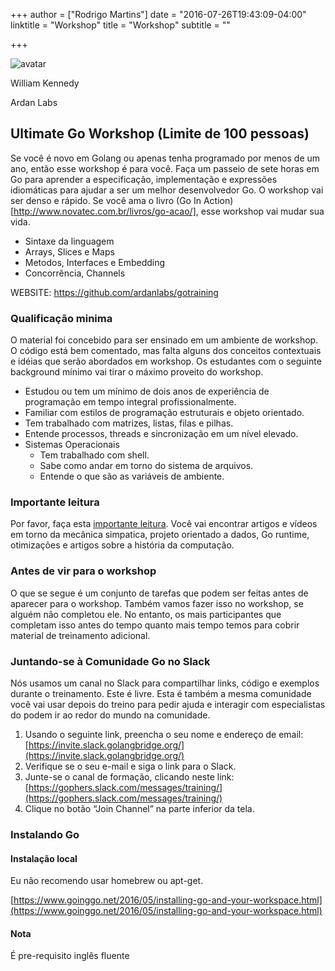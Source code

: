 +++
author = ["Rodrigo Martins"]
date = "2016-07-26T19:43:09-04:00"
linktitle = "Workshop"
title = "Workshop"
subtitle = ""

+++

<div class="speaker-info">
<img src="/images/speakers/william_kennedy.jpg" alt="avatar" class="img-responsive center-block" style="max-width: 25%;">
<p>William Kennedy</p>
<span>Ardan Labs</span>
</div>

## Ultimate Go Workshop (Limite de 100 pessoas)

Se você é novo em Golang ou apenas tenha programado por menos de um ano, então esse workshop é para você. Faça um passeio de sete
horas em Go para aprender a especificação, implementação e expressões idiomáticas para ajudar a ser um melhor desenvolvedor Go.
O workshop vai ser denso e rápido. Se você ama o livro (Go In Action)[http://www.novatec.com.br/livros/go-acao/], esse workshop
vai mudar sua vida.

* Sintaxe da linguagem
* Arrays, Slices e Maps
* Metodos, Interfaces e Embedding
* Concorrência, Channels


WEBSITE:
https://github.com/ardanlabs/gotraining

### Qualificação minima
O material foi concebido para ser ensinado em um ambiente de workshop. O código está bem comentado, mas falta alguns dos conceitos contextuais e idéias que serão abordados em workshop. Os estudantes com o seguinte background mínimo vai tirar o máximo proveito do workshop.

* Estudou ou tem um mínimo de dois anos de experiência de programação em tempo integral profissionalmente.
* Familiar com estilos de programação estruturais e objeto orientado.
* Tem trabalhado com matrizes, listas, filas e pilhas.
* Entende processos, threads e sincronização em um nível elevado.
* Sistemas Operacionais
  * Tem trabalhado com shell.
  * Sabe como andar em torno do sistema de arquivos.
  * Entende o que são as variáveis de ambiente.

### Importante leitura
Por favor, faça esta [importante leitura](https://github.com/ardanlabs/gotraining/blob/master/reading/README.md). Você vai encontrar artigos e vídeos em torno da mecânica simpatica, projeto orientado a dados, Go runtime, otimizações e artigos sobre a história da computação.

### Antes de vir para o workshop
O que se segue é um conjunto de tarefas que podem ser feitas antes de aparecer para o workshop. Também vamos fazer isso no workshop, se alguém não completou ele. No entanto, os mais participantes que completam isso antes do tempo quanto mais tempo temos para cobrir material de treinamento adicional.

### Juntando-se à Comunidade Go no Slack
Nós usamos um canal no Slack para compartilhar links, código e exemplos durante o treinamento. Este é livre. Esta é também a mesma comunidade você vai usar depois do treino para pedir ajuda e interagir com especialistas do podem ir ao redor do mundo na comunidade.

1. Usando o seguinte link, preencha o seu nome e endereço de email: [https://invite.slack.golangbridge.org/](https://invite.slack.golangbridge.org/)
2. Verifique se o seu e-mail e siga o link para o Slack.
3. Junte-se o canal de formação, clicando neste link: [https://gophers.slack.com/messages/training/](https://gophers.slack.com/messages/training/)
4. Clique no botão “Join Channel” na parte inferior da tela.

### Instalando Go

#### Instalação local

Eu não recomendo usar homebrew ou apt-get.

[https://www.goinggo.net/2016/05/installing-go-and-your-workspace.html](https://www.goinggo.net/2016/05/installing-go-and-your-workspace.html)

#### Nota
É pre-requisito inglês fluente
